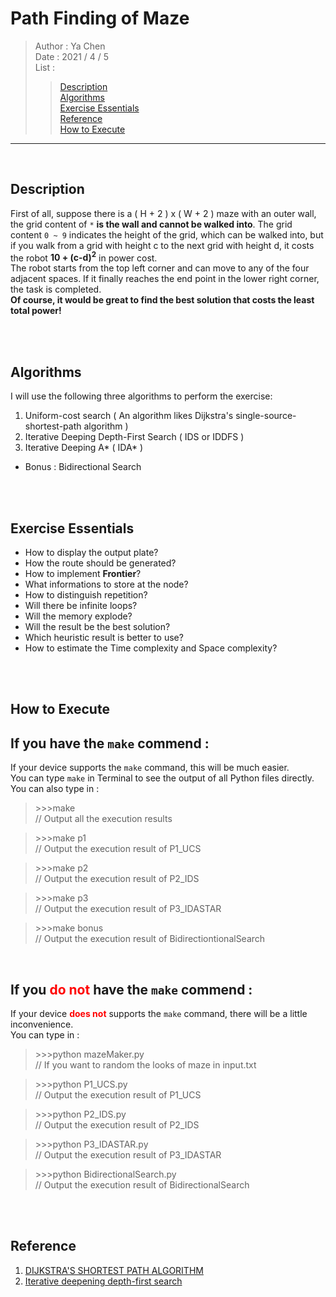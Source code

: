 # Path Finding of Maze

> Author : Ya Chen<br>
> Date : 2021 / 4 / 5<br>
> List :
>
> > <a href = "#description">Description</a><br><a href = "#algorithms">Algorithms</a><br><a href = "#exercise">Exercise Essentials</a><br><a href = "#reference">Reference</a><br><a href = "#execute">How to Execute</a>

---

<br>
<div id = "description">

## Description

First of all, suppose there is a ( H + 2 ) x ( W + 2 ) maze with an outer wall, the grid content of `*` <b>is the wall and cannot be walked into</b>. The grid content `0 ~ 9` indicates the height of the grid, which can be walked into, but if you walk from a grid with height c to the next grid with height d, it costs the robot <b>10 + (c-d)<sup>2</sup></b> in power cost.<br>
The robot starts from the top left corner and can move to any of the four adjacent spaces. If it finally reaches the end point in the lower right corner, the task is completed.<br>
<b>Of course, it would be great to find the best solution that costs the least total power!</b>

</div>
<br>
<br>
<div id = "algorithms">

## Algorithms

I will use the following three algorithms to perform the exercise:

1. Uniform-cost search ( An algorithm likes Dijkstra's single-source-shortest-path algorithm )
2. Iterative Deeping Depth-First Search ( IDS or IDDFS )
3. Iterative Deeping A* ( IDA* )

- Bonus : Bidirectional Search

</div>
<br>
<br>
<div id = "exercise">

## Exercise Essentials

- How to display the output plate?
- How the route should be generated?
- How to implement <b>Frontier</b>?
- What informations to store at the node?
- How to distinguish repetition?
- Will there be infinite loops?
- Will the memory explode?
- Will the result be the best solution?
- Which heuristic result is better to use?
- How to estimate the Time complexity and Space complexity?

</div>
<br>
<br>
<div id = "execute">

## How to Execute

## If you have the `make` commend :

If your device supports the `make` command, this will be much easier.<br>
You can type `make` in Terminal to see the output of all Python files directly.<br>
You can also type in :<br>

> <p>>>>make<br>
> // Output all the execution results</p>

> <p>>>>make p1 <br>
> // Output the execution result of P1_UCS </p>

> <p>>>>make p2 <br>
> // Output the execution result of P2_IDS </p>

> <p>>>>make p3 <br>
> // Output the execution result of P3_IDASTAR </p>

> <p>>>>make bonus <br>
> // Output the execution result of BidirectiontionalSearch </p>

<br>

## If you <font color = "red">do not</font> have the `make` commend :

If your device <b><font color = "red">does not</font></b> supports the `make` command, there will be a little inconvenience.<br>
You can type in :<br>

> <p>>>>python mazeMaker.py <br>
> // If you want to random the looks of maze in input.txt</p>

> <p>>>>python P1_UCS.py <br>
> // Output the execution result of P1_UCS </p>

> <p>>>>python P2_IDS.py <br>
> // Output the execution result of P2_IDS </p>

> <p>>>>python P3_IDASTAR.py <br>
> // Output the execution result of P3_IDASTAR </p>

> <p>>>>python BidirectionalSearch.py<br>
> // Output the execution result of BidirectionalSearch</p>

</div>
<br>
<br>
<div id = "reference">

## Reference

1. <a href = "https://www.bogotobogo.com/python/python_Dijkstras_Shortest_Path_Algorithm.php">DIJKSTRA'S SHORTEST PATH ALGORITHM</a>
2. <a href = "https://en.wikipedia.org/wiki/Iterative_deepening_depth-first_search">Iterative deepening depth-first search</a>

</div>
